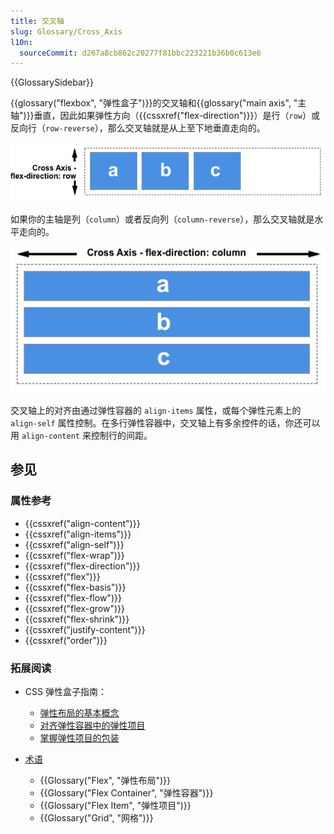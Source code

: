 ```yaml
---
title: 交叉轴
slug: Glossary/Cross_Axis
l10n:
  sourceCommit: d267a8cb862c20277f81bbc223221b36b0c613e6
---
```


{{GlossarySidebar}}

{{glossary("flexbox", "弹性盒子")}}的交叉轴和{{glossary("main axis", "主轴")}}垂直，因此如果弹性方向（{{cssxref("flex-direction")}}）是行（`row`）或反向行（`row-reverse`），那么交叉轴就是从上至下地垂直走向的。

![交叉轴沿列方向](basics3.png)

如果你的主轴是列（`column`）或者反向列（`column-reverse`），那么交叉轴就是水平走向的。

![交叉轴沿行方向](basics4.png)

交叉轴上的对齐由通过弹性容器的 `align-items` 属性，或每个弹性元素上的 `align-self` 属性控制。在多行弹性容器中，交叉轴上有多余控件的话，你还可以用 `align-content` 来控制行的间距。

## 参见

### 属性参考

- {{cssxref("align-content")}}
- {{cssxref("align-items")}}
- {{cssxref("align-self")}}
- {{cssxref("flex-wrap")}}
- {{cssxref("flex-direction")}}
- {{cssxref("flex")}}
- {{cssxref("flex-basis")}}
- {{cssxref("flex-flow")}}
- {{cssxref("flex-grow")}}
- {{cssxref("flex-shrink")}}
- {{cssxref("justify-content")}}
- {{cssxref("order")}}

### 拓展阅读

- CSS 弹性盒子指南：
  - [弹性布局的基本概念](/zh-CN/docs/Web/CSS/CSS_flexible_box_layout/Basic_concepts_of_flexbox)
  - [对齐弹性容器中的弹性项目](/zh-CN/docs/Web/CSS/CSS_flexible_box_layout/Aligning_items_in_a_flex_container)
  - [掌握弹性项目的包装](/zh-CN/docs/Web/CSS/CSS_flexible_box_layout/Mastering_wrapping_of_flex_items)

- [术语](/zh-CN/docs/Glossary)

  - {{Glossary("Flex", "弹性布局")}}
  - {{Glossary("Flex Container", "弹性容器")}}
  - {{Glossary("Flex Item", "弹性项目")}}
  - {{Glossary("Grid", "网格")}}
